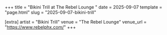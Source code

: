 +++
title = "Bikini Trill at The Rebel Lounge "
date = 2025-09-07
template = "page.html"
slug = "2025-09-07-bikini-trill"

[extra]
artist = "Bikini Trill"
venue = "The Rebel Lounge"
venue_url = "https://www.rebelphx.com/"
+++
